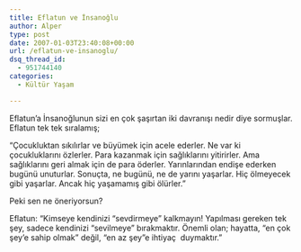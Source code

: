 ```yaml
---
title: Eflatun ve İnsanoğlu
author: Alper
type: post
date: 2007-01-03T23:40:08+00:00
url: /eflatun-ve-insanoglu/
dsq_thread_id:
  - 951744140
categories:
  - Kültür Yaşam

---
```

Eflatun&#8217;a İnsanoğlunun sizi en çok şaşırtan iki davranışı nedir diye sormuşlar. Eflatun tek tek sıralamış;

&#8220;Çocukluktan sıkılırlar ve büyümek için acele ederler. Ne var ki çocukluklarını özlerler. Para kazanmak için sağlıklarını yitirirler. Ama sağlıklarını geri almak için de para öderler. Yarınlarından endişe ederken bugünü unuturlar. Sonuçta, ne bugünü, ne de yarını yaşarlar. Hiç ölmeyecek gibi yaşarlar. Ancak hiç yaşamamış gibi ölürler.&#8221;

Peki sen ne öneriyorsun?

Eflatun: &#8220;Kimseye kendinizi &#8220;sevdirmeye&#8221; kalkmayın! Yapılması gereken tek şey, sadece kendinizi &#8220;sevilmeye&#8221; bırakmaktır. Önemli olan; hayatta, &#8220;en çok şey&#8217;e sahip olmak&#8221; değil, &#8220;en az şey&#8221;e ihtiyaç  duymaktır.&#8221;